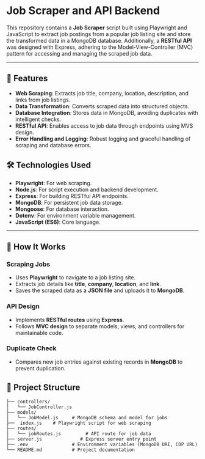 # Job Scraper and API Backend

This repository contains a **Job Scraper** script built using Playwright and JavaScript to extract job postings from a popular job listing site and store the transformed data in a MongoDB database. Additionally, a **RESTful API** was designed with Express, adhering to the Model-View-Controller (MVC) pattern for accessing and managing the scraped job data.

---

## 🚀 Features

- **Web Scraping**: Extracts job title, company, location, description, and links from job listings.
- **Data Transformation**: Converts scraped data into structured objects.
- **Database Integration**: Stores data in MongoDB, avoiding duplicates with intelligent checks.
- **RESTful API**: Enables access to job data through endpoints using MVS design.
- **Error Handling and Logging**: Robust logging and graceful handling of scraping and database errors.

## 🛠️ Technologies Used

- **Playwright**: For web scraping.
- **Node.js**: For script execution and backend development.
- **Express**: For building RESTful API endpoints.
- **MongoDB**: For persistent job data storage.
- **Mongoose**: For database interaction.
- **Dotenv**: For environment variable management.
- **JavaScript (ES6)**: Core language.

---

## 📜 How It Works

### Scraping Jobs
- Uses **Playwright** to navigate to a job listing site.  
- Extracts job details like **title**, **company**, **location**, and **link**.  
- Saves the scraped data as a **JSON file** and uploads it to **MongoDB**.  

### API Design
- Implements **RESTful routes** using **Express**.  
- Follows **MVC design** to separate models, views, and controllers for maintainable code.  

### Duplicate Check
- Compares new job entries against existing records in **MongoDB** to prevent duplication.  


## 📂 Project Structure

```plaintext
├── controllers/
│   └── JobController.js  
├── models/
│   └── JobModel.js     # MongoDB schema and model for jobs
├──  index.js    # Playwright script for web scraping
├── routes/
│   └── jobRoutes.js         # API route for job data
├── server.js              # Express server entry point
├── .env                # Environment variables (MongoDB URI, CDP URL)
└── README.md           # Project documentation


